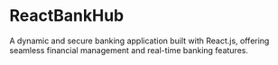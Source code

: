 # ReactBankHub
A dynamic and secure banking application built with React.js, offering seamless financial management and real-time banking features.
